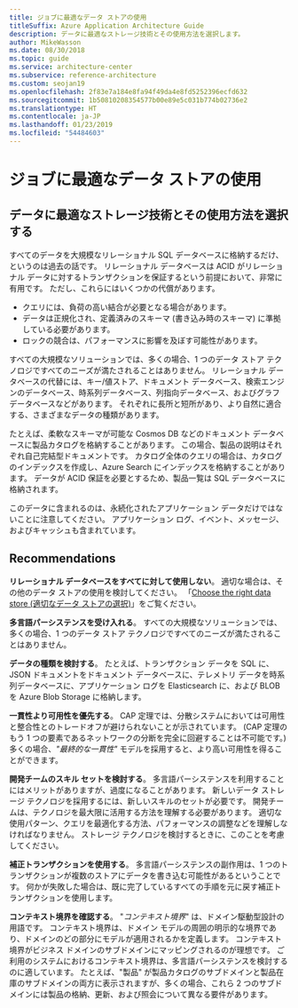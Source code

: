 ```yaml
---
title: ジョブに最適なデータ ストアの使用
titleSuffix: Azure Application Architecture Guide
description: データに最適なストレージ技術とその使用方法を選択します。
author: MikeWasson
ms.date: 08/30/2018
ms.topic: guide
ms.service: architecture-center
ms.subservice: reference-architecture
ms.custom: seojan19
ms.openlocfilehash: 2f83e7a184e8fa94f49da4e8fd5252396ecfd632
ms.sourcegitcommit: 1b50810208354577b00e89e5c031b774b02736e2
ms.translationtype: HT
ms.contentlocale: ja-JP
ms.lasthandoff: 01/23/2019
ms.locfileid: "54484603"
---
```

# <a name="use-the-best-data-store-for-the-job"></a>ジョブに最適なデータ ストアの使用

## <a name="pick-the-storage-technology-that-is-the-best-fit-for-your-data-and-how-it-will-be-used"></a>データに最適なストレージ技術とその使用方法を選択する

すべてのデータを大規模なリレーショナル SQL データベースに格納するだけ、というのは過去の話です。 リレーショナル データベースは ACID がリレーショナル データに対するトランザクションを保証するという前提において、非常に有用です。 ただし、これらにはいくつかの代償があります。

- クエリには、負荷の高い結合が必要となる場合があります。
- データは正規化され、定義済みのスキーマ (書き込み時のスキーマ) に準拠している必要があります。
- ロックの競合は、パフォーマンスに影響を及ぼす可能性があります。

すべての大規模なソリューションでは、多くの場合、1 つのデータ ストア テクノロジですべてのニーズが満たされることはありません。 リレーショナル データベースの代替には、キー/値ストア、ドキュメント データベース、検索エンジンのデータベース、時系列データベース、列指向データベース、およびグラフ データベースなどがあります。 それぞれに長所と短所があり、より自然に適合する、さまざまなデータの種類があります。

たとえば、柔軟なスキーマが可能な Cosmos DB などのドキュメント データベースに製品カタログを格納することがあります。 この場合、製品の説明はそれぞれ自己完結型ドキュメントです。 カタログ全体のクエリの場合は、カタログのインデックスを作成し、Azure Search にインデックスを格納することがあります。 データが ACID 保証を必要とするため、製品一覧は SQL データベースに格納されます。

このデータに含まれるのは、永続化されたアプリケーション データだけではないことに注意してください。 アプリケーション ログ、イベント、メッセージ、およびキャッシュも含まれています。

## <a name="recommendations"></a>Recommendations

**リレーショナル データベースをすべてに対して使用しない**。 適切な場合は、その他のデータ ストアの使用を検討してください。 「[Choose the right data store (適切なデータ ストアの選択)][data-store-overview]」をご覧ください。

**多言語パーシステンスを受け入れる**。 すべての大規模なソリューションでは、多くの場合、1 つのデータ ストア テクノロジですべてのニーズが満たされることはありません。

**データの種類を検討する**。 たとえば、トランザクション データを SQL に、JSON ドキュメントをドキュメント データベースに、テレメトリ データを時系列データベースに、アプリケーション ログを Elasticsearch に、および BLOB を Azure Blob Storage に格納します。

**一貫性より可用性を優先する**。 CAP 定理では、分散システムにおいては可用性と整合性とのトレードオフが避けられないことが示されています。 (CAP 定理のもう 1 つの要素であるネットワークの分断を完全に回避することは不可能です。)多くの場合、*"最終的な一貫性"* モデルを採用すると、より高い可用性を得ることができます。

**開発チームのスキル セットを検討する**。 多言語パーシステンスを利用することにはメリットがありますが、過度になることがあります。 新しいデータ ストレージ テクノロジを採用するには、新しいスキルのセットが必要です。 開発チームは、テクノロジを最大限に活用する方法を理解する必要があります。 適切な使用パターン、クエリを最適化する方法、パフォーマンスの調整などを理解しなければなりません。 ストレージ テクノロジを検討するときに、このことを考慮してください。

**補正トランザクションを使用する**。 多言語パーシステンスの副作用は、1 つのトランザクションが複数のストアにデータを書き込む可能性があるということです。 何かが失敗した場合は、既に完了しているすべての手順を元に戻す補正トランザクションを使用します。

**コンテキスト境界を確認する**。 "*コンテキスト境界*" は、ドメイン駆動型設計の用語です。 コンテキスト境界は、ドメイン モデルの周囲の明示的な境界であり、ドメインのどの部分にモデルが適用されるかを定義します。 コンテキスト境界がビジネス ドメインのサブドメインにマッピングされるのが理想です。 ご利用のシステムにおけるコンテキスト境界は、多言語パーシステンスを検討するのに適しています。 たとえば、"製品" が製品カタログのサブドメインと製品在庫のサブドメインの両方に表示されますが、多くの場合、これら 2 つのサブドメインには製品の格納、更新、および照会について異なる要件があります。

[data-store-overview]: ../technology-choices/data-store-overview.md
